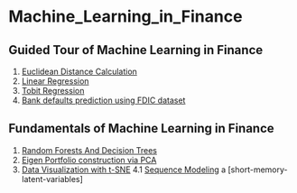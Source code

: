 # Machine_Learning_in_Finance

## Guided Tour of Machine Learning in Finance
1. [Euclidean Distance Calculation](MY_Euclidian_Distance_m1_ex1_v3.ipynb)
2. [Linear Regression](MY_linear_regress_m1_ex2_v3-Copy1.ipynb)
3. [Tobit Regression]()
4. [Bank defaults prediction using FDIC dataset]()

## Fundamentals of Machine Learning in Finance
1. [Random Forests And Decision Trees]()
2. [Eigen Portfolio construction via PCA](Final_pca_eigen_portfolios_m2_ex3.ipynb)
3. [Data Visualization with t-SNE](Final_DJI_tSNE_m2_ex4_corrected.ipynb)
4.1 [Sequence Modeling](Final_DJI_tSNE_m2_ex4_corrected.ipynb)
  a [short-memory-latent-variables]

